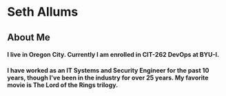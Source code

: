 # Seth Allums

## About Me

#### I live in Oregon City. Currently I am enrolled in CIT-262 DevOps at BYU-I.
#### I have worked as an IT Systems and Security Engineer for the past 10 years, though I've been in the industry for over 25 years. My favorite movie is The Lord of the Rings trilogy.